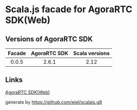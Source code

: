 # Scala.js facade for AgoraRTC SDK(Web)

## Versions of AgoraRTC SDK

| Facade | AgoraRTC SDK | Scala versions |
|:-----:|:---------:|:---------------:
| 0.0.5 | 2.6.1 | 2.12 |

## Links

[AgoraRTC SDK(Web)](https://www.npmjs.com/package/agora-rtc-sdk)

generate by https://github.com/eiel/scalajs.g8
